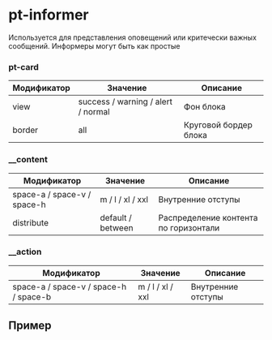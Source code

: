 # pt-informer
Используется для представления оповещений или критечески важных сообщений. Информеры могут быть как простые  

### pt-card

| Модификатор | Значение                        | Описание                |  
| ----------- | ------------------------------- | ----------------------- |
|  view       | success / warning / alert / normal | Фон блока |
|  border     | all | Круговой бордер блока |



### __content

| Модификатор                  | Значение                          | Описание                |  
| ---------------------------  | --------------------------------- | ----------------------- |
|  space-a / space-v / space-h | m / l / xl / xxl                  | Внутренние отступы      |
|  distribute                  | default / between                 | Распределение контента по горизонтали |



### __action

| Модификатор                  | Значение                          | Описание                |  
| ---------------------------  | --------------------------------- | ----------------------- |
|  space-a / space-v / space-h / space-b | m / l / xl / xxl        | Внутренние отступы      |



## Пример
```

```
